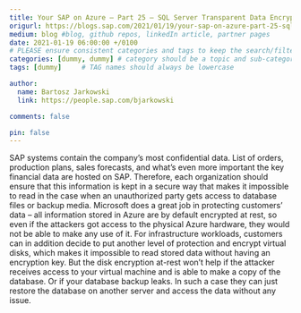 ```yaml
---
title: Your SAP on Azure – Part 25 – SQL Server Transparent Data Encryption with Azure Key Vault
origurl: https://blogs.sap.com/2021/01/19/your-sap-on-azure-part-25-sql-server-transparent-data-encryption-with-azure-key-vault/
medium: blog #blog, github repos, linkedIn article, partner pages
date: 2021-01-19 06:00:00 +/0100
# PLEASE ensure consistent categories and tags to keep the search/filtering meaningful!
categories: [dummy, dummy] # category should be a topic and sub-category primary product
tags: [dummy]     # TAG names should always be lowercase

author:
  name: Bartosz Jarkowski
  link: https://people.sap.com/bjarkowski

comments: false

pin: false
---
```

SAP systems contain the company’s most confidential data. List of orders, production plans, sales forecasts, and what’s even more important the key financial data are hosted on SAP. Therefore, each organization should ensure that this information is kept in a secure way that makes it impossible to read in the case when an unauthorized party gets access to database files or backup media. Microsoft does a great job in protecting customers’ data – all information stored in Azure are by default encrypted at rest, so even if the attackers got access to the physical Azure hardware, they would not be able to make any use of it. For infrastructure workloads, customers can in addition decide to put another level of protection and encrypt virtual disks, which makes it impossible to read stored data without having an encryption key. But the disk encryption at-rest won’t help if the attacker receives access to your virtual machine and is able to make a copy of the database. Or if your database backup leaks. In such a case they can just restore the database on another server and access the data without any issue.
